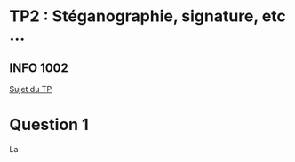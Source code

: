 # TP2 : Stéganographie, signature, etc ...
## INFO 1002
[Sujet du TP](https://www.lama.univ-savoie.fr/pagesmembres/hyvernat/Enseignement/2122/info002/tp2.html)


# Question 1

La 